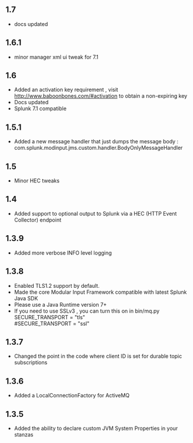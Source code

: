 1.7
-----
* docs updated

1.6.1
-----
* minor manager xml ui tweak for 7.1

1.6
-----
* Added an activation key requirement , visit http://www.baboonbones.com/#activation  to obtain a non-expiring key
* Docs updated
* Splunk 7.1 compatible

1.5.1
-----
* Added a new message handler that just dumps the message body :   
com.splunk.modinput.jms.custom.handler.BodyOnlyMessageHandler

1.5
---
* Minor HEC tweaks

1.4
---
* Added support to optional output to Splunk via a HEC (HTTP Event Collector) endpoint

1.3.9
-----
* Added more verbose INFO level logging

1.3.8
-----
* Enabled TLS1.2 support by default.
* Made the  core Modular Input Framework compatible with latest Splunk Java SDK
* Please use a Java Runtime version 7+
* If you need to use SSLv3 , you can turn this on in bin/mq.py  
SECURE_TRANSPORT = "tls"  
#SECURE_TRANSPORT = "ssl"  

1.3.7
-----
* Changed the point in the code where client ID is set for durable topic subscriptions

1.3.6
-----
* Added a LocalConnectionFactory for ActiveMQ

1.3.5
-----
* Added the ability to declare custom JVM System Properties in your stanzas
